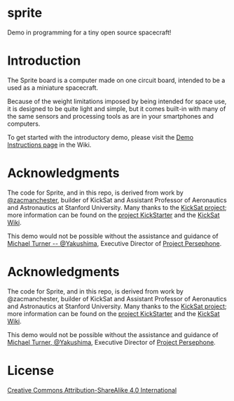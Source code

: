 # sprite

Demo in programming for a tiny open source spacecraft! 

# Introduction

The Sprite board is a computer made on one circuit board, intended to be a used as a miniature spacecraft.

Because of the weight limitations imposed by being intended for space use, it is designed to be quite light and simple, but it comes built-in with many of the same sensors and processing tools as are in your smartphones and computers.

To get started with the introductory demo, please visit the [Demo Instructions page](https://github.com/NateNeumann/sprite/wiki/Demo-Instructions) in the Wiki.

# Acknowledgments

The code for Sprite, and in this repo, is derived from work by [@zacmanchester](https://github.com/zacmanchester), builder of KickSat and Assistant Professor of Aeronautics and Astronautics at Stanford University. Many thanks to the [KickSat project](http://kicksat.github.io/); more information can be found on the [project KickStarter](https://www.kickstarter.com/projects/251588730/kicksat-your-personal-spacecraft-in-space/posts) and the [KickSat Wiki](https://github.com/zacmanchester/kicksat/wiki).

This demo would not be possible without the assistance and guidance of [Michael Turner -- @Yakushima](https://github.com/ProjectPersephone), Executive Director of [Project Persephone](http://www.projectpersephone.org/).

# Acknowledgments

The code for Sprite, and in this repo, is derived from work by @zacmanchester, builder of KickSat and Assistant Professor of Aeronautics and Astronautics at Stanford University. Many thanks to the [KickSat project](http://kicksat.github.io/); more information can be found on the [project KickStarter](https://www.kickstarter.com/projects/251588730/kicksat-your-personal-spacecraft-in-space/posts) and the [KickSat Wiki](https://github.com/zacmanchester/kicksat/wiki).

This demo would not be possible without the assistance and guidance of [Michael Turner, @Yakushima](https://github.com/ProjectPersephone), Executive Director of [Project Persephone](http://www.projectpersephone.org/).

# License

[Creative Commons Attribution-ShareAlike 4.0 International](https://creativecommons.org/licenses/by-sa/4.0/)
